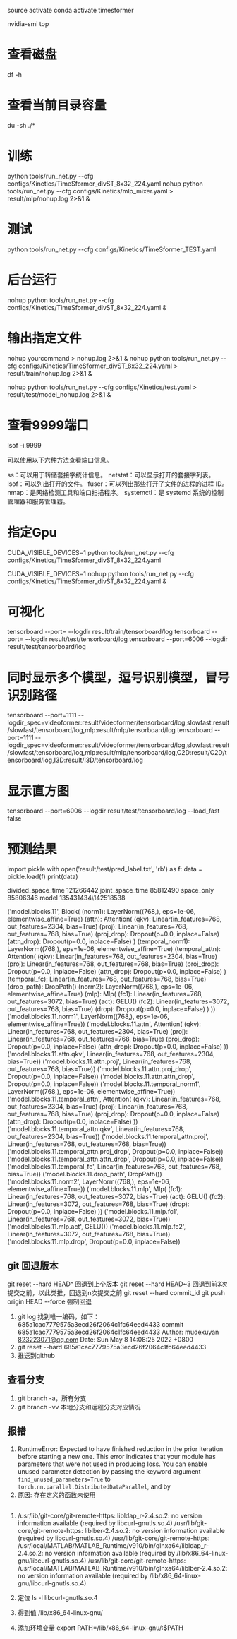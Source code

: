 source activate
conda activate timesformer


nvidia-smi
top 

# 查看磁盘
df -h
# 查看当前目录容量
du -sh ./*

# 训练
python tools/run_net.py --cfg configs/Kinetics/TimeSformer_divST_8x32_224.yaml 
nohup python tools/run_net.py --cfg configs/Kinetics/mlp_mixer.yaml > result/mlp/nohup.log 2>&1 &

# 测试
python tools/run_net.py --cfg configs/Kinetics/TimeSformer_TEST.yaml

# 后台运行
nohup python tools/run_net.py --cfg configs/Kinetics/TimeSformer_divST_8x32_224.yaml &
# 输出指定文件
nohup yourcommand > nohup.log 2>&1 &
nohup python tools/run_net.py --cfg configs/Kinetics/TimeSformer_divST_8x32_224.yaml > result/train/nohup.log 2>&1 &

nohup python tools/run_net.py --cfg configs/Kinetics/test.yaml > result/test/model_nohup.log 2>&1 &

# 查看9999端口
lsof -i:9999

可以使用以下六种方法查看端口信息。

ss：可以用于转储套接字统计信息。
netstat：可以显示打开的套接字列表。
lsof：可以列出打开的文件。
fuser：可以列出那些打开了文件的进程的进程 ID。
nmap：是网络检测工具和端口扫描程序。
systemctl：是 systemd 系统的控制管理器和服务管理器。

# 指定Gpu
CUDA_VISIBLE_DEVICES=1 python tools/run_net.py --cfg configs/Kinetics/TimeSformer_divST_8x32_224.yaml 

CUDA_VISIBLE_DEVICES=1 nohup python tools/run_net.py --cfg configs/Kinetics/TimeSformer_divST_8x32_224.yaml &



# 可视化
tensorboard  --port=<port-number> --logdir result/train/tensorboard/log
tensorboard  --port=<port-number> --logdir result/test/tensorboard/log
tensorboard  --port=6006 --logdir result/test/tensorboard/log

# 同时显示多个模型，逗号识别模型，冒号识别路径
tensorboard --port=1111 --logdir_spec=videoformer:result/videoformer/tensorboard/log,slowfast:result/slowfast/tensorboard/log,mlp:result/mlp/tensorboard/log
tensorboard --port=1111 --logdir_spec=videoformer:result/videoformer/tensorboard/log,slowfast:result/slowfast/tensorboard/log,mlp:result/mlp/tensorboard/log,C2D:result/C2D/tensorboard/log,I3D:result/I3D/tensorboard/log
# 显示直方图
tensorboard  --port=6006 --logdir result/test/tensorboard/log  --load_fast false

# 预测结果
import pickle
with open('result/test/pred_label.txt', 'rb') as f:
    data = pickle.load(f)
print(data) 


divided_space_time  121266442
joint_space_time  85812490
space_only  85806346
model 135431434\142518538


('model.blocks.11', Block(
  (norm1): LayerNorm((768,), eps=1e-06, elementwise_affine=True)
  (attn): Attention(
        (qkv): Linear(in_features=768, out_features=2304, bias=True)
        (proj): Linear(in_features=768, out_features=768, bias=True)
        (proj_drop): Dropout(p=0.0, inplace=False)
        (attn_drop): Dropout(p=0.0, inplace=False)
    )
  (temporal_norm1): LayerNorm((768,), eps=1e-06, elementwise_affine=True)
  (temporal_attn): Attention(
    (qkv): Linear(in_features=768, out_features=2304, bias=True)
    (proj): Linear(in_features=768, out_features=768, bias=True)
    (proj_drop): Dropout(p=0.0, inplace=False)
    (attn_drop): Dropout(p=0.0, inplace=False)
  )
  (temporal_fc): Linear(in_features=768, out_features=768, bias=True)
  (drop_path): DropPath()
  (norm2): LayerNorm((768,), eps=1e-06, elementwise_affine=True)
  (mlp): Mlp(
    (fc1): Linear(in_features=768, out_features=3072, bias=True)
    (act): GELU()
    (fc2): Linear(in_features=3072, out_features=768, bias=True)
    (drop): Dropout(p=0.0, inplace=False)
  )
))
('model.blocks.11.norm1', LayerNorm((768,), eps=1e-06, elementwise_affine=True))
('model.blocks.11.attn', Attention(
  (qkv): Linear(in_features=768, out_features=2304, bias=True)
  (proj): Linear(in_features=768, out_features=768, bias=True)
  (proj_drop): Dropout(p=0.0, inplace=False)
  (attn_drop): Dropout(p=0.0, inplace=False)
))
('model.blocks.11.attn.qkv', Linear(in_features=768, out_features=2304, bias=True))
('model.blocks.11.attn.proj', Linear(in_features=768, out_features=768, bias=True))
('model.blocks.11.attn.proj_drop', Dropout(p=0.0, inplace=False))
('model.blocks.11.attn.attn_drop', Dropout(p=0.0, inplace=False))
('model.blocks.11.temporal_norm1', LayerNorm((768,), eps=1e-06, elementwise_affine=True))
('model.blocks.11.temporal_attn', Attention(
  (qkv): Linear(in_features=768, out_features=2304, bias=True)
  (proj): Linear(in_features=768, out_features=768, bias=True)
  (proj_drop): Dropout(p=0.0, inplace=False)
  (attn_drop): Dropout(p=0.0, inplace=False)
))
('model.blocks.11.temporal_attn.qkv', Linear(in_features=768, out_features=2304, bias=True))
('model.blocks.11.temporal_attn.proj', Linear(in_features=768, out_features=768, bias=True))
('model.blocks.11.temporal_attn.proj_drop', Dropout(p=0.0, inplace=False))
('model.blocks.11.temporal_attn.attn_drop', Dropout(p=0.0, inplace=False))
('model.blocks.11.temporal_fc', Linear(in_features=768, out_features=768, bias=True))
('model.blocks.11.drop_path', DropPath())
('model.blocks.11.norm2', LayerNorm((768,), eps=1e-06, elementwise_affine=True))
('model.blocks.11.mlp', Mlp(
  (fc1): Linear(in_features=768, out_features=3072, bias=True)
  (act): GELU()
  (fc2): Linear(in_features=3072, out_features=768, bias=True)
  (drop): Dropout(p=0.0, inplace=False)
))
('model.blocks.11.mlp.fc1', Linear(in_features=768, out_features=3072, bias=True))
('model.blocks.11.mlp.act', GELU())
('model.blocks.11.mlp.fc2', Linear(in_features=3072, out_features=768, bias=True))
('model.blocks.11.mlp.drop', Dropout(p=0.0, inplace=False))


## git 回退版本
git reset --hard HEAD^         回退到上个版本
git reset --hard HEAD~3        回退到前3次提交之前，以此类推，回退到n次提交之前
git reset --hard commit_id
git push origin HEAD --force   强制回退

1. git log 找到唯一编码，如下：685a1cac7779575a3ecd26f2064c1fc64eed4433
commit 685a1cac7779575a3ecd26f2064c1fc64eed4433
Author: mudexuyan <823223071@qq.com>
Date:   Sun May 8 14:08:25 2022 +0800
2. git reset --hard 685a1cac7779575a3ecd26f2064c1fc64eed4433
3. 推送到github


## 查看分支
1. git branch -a，所有分支
2. git branch -vv 本地分支和远程分支对应情况



## 报错 
1. RuntimeError: Expected to have finished reduction in the prior iteration before starting a new one. This error indicates that your module has parameters that were not used in producing loss. You can enable unused parameter detection by passing the keyword argument `find_unused_parameters=True` to `torch.nn.parallel.DistributedDataParallel`, and by 
2. 原因: 存在定义的函数未使用

## 
1. /usr/lib/git-core/git-remote-https: libldap_r-2.4.so.2: no version information available (required by libcurl-gnutls.so.4)
  /usr/lib/git-core/git-remote-https: liblber-2.4.so.2: no version information available (required by libcurl-gnutls.so.4)
  /usr/lib/git-core/git-remote-https: /usr/local/MATLAB/MATLAB_Runtime/v910/bin/glnxa64/libldap_r-2.4.so.2: no version information available (required by /lib/x86_64-linux-gnu/libcurl-gnutls.so.4)
  /usr/lib/git-core/git-remote-https: /usr/local/MATLAB/MATLAB_Runtime/v910/bin/glnxa64/liblber-2.4.so.2: no version information available (required by /lib/x86_64-linux-gnu/libcurl-gnutls.so.4)

2. 定位   ls -l libcurl-gnutls.so.4
3. 得到值 /lib/x86_64-linux-gnu/
4. 添加环境变量  export PATH=/lib/x86_64-linux-gnu/:$PATH